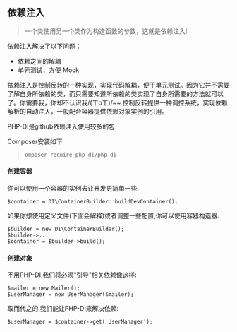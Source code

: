 ## 依赖注入

> 一个类使用另一个类作为构造函数的参数，这就是依赖注入!

依赖注入解决了以下问题：

- 依赖之间的解耦
- 单元测试，方便 Mock



依赖注入是控制反转的一种实现，实现代码解耦，便于单元测试。因为它并不需要了解自身所依赖的类，而只需要知道所依赖的类实现了自身所需要的方法就可以了。你需要我，你却不认识我/(ㄒoㄒ)/~~
控制反转提供一种调控系统，实现依赖解析的自动注入，一般配合容器提供依赖对象实例的引用。



PHP-DI是github依赖注入使用较多的包

Composer安装如下

> ```
> omposer require php-di/php-di
> ```

#### 创建容器

你可以使用一个容器的实例去让开发更简单一些:

```
$container = DI\ContainerBuilder::buildDevContainer();
```

如果你想使用定义文件(下面会解释)或者调整一些配置,你可以使用容器构造器.

```
$builder = new DI\ContainerBuilder();
$builder->...
$container = $builder->build();
```

####  创建对象

不用PHP-DI,我们将必须"引导"相关依赖像这样:

```
$mailer = new Mailer();
$userManager = new UserManager($mailer);
```

取而代之的,我们能让PHP-DI来解决依赖:

```
$userManager = $container->get('UserManager');
```

